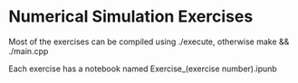 # Numerical Simulation Exercises

Most of the exercises can be compiled using ./execute, otherwise make && ./main.cpp

Each exercise has a notebook named Exercise_(exercise number).ipunb
